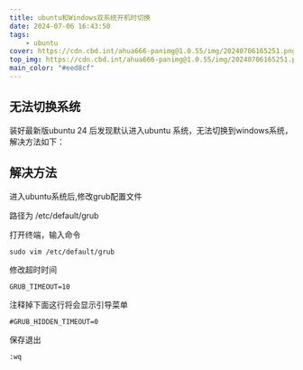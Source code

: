 ```yaml
---
title: ubuntu和Windows双系统开机时切换
date: 2024-07-06 16:43:50
tags:
    - ubuntu
cover: https://cdn.cbd.int/ahua666-panimg@1.0.55/img/20240706165251.png
top_img: https://cdn.cbd.int/ahua666-panimg@1.0.55/img/20240706165251.png
main_color: "#eed8cf"
---
```


## 无法切换系统
装好最新版ubuntu 24 后发现默认进入ubuntu 系统，无法切换到windows系统，解决方法如下：

## 解决方法
进入ubuntu系统后,修改grub配置文件 

路径为 /etc/default/grub

打开终端，输入命令
```shell
sudo vim /etc/default/grub
```
修改超时时间
```shell
GRUB_TIMEOUT=10
```
注释掉下面这行将会显示引导菜单
```shell
#GRUB_HIDDEN_TIMEOUT=0
```
保存退出
```shell
:wq
```
